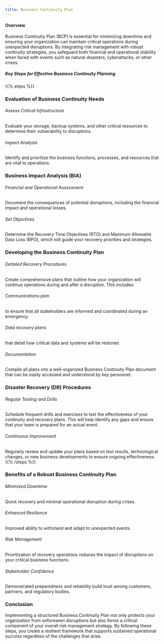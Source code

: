 ```yaml
---
title: Business Continuity Plan
---
```


#### Overview
Business Continuity Plan (BCP) is essential for minimizing downtime and ensuring your organization 
can maintain critical operations during unexpected disruptions. 
By integrating risk management with robust continuity strategies, 
you safeguard both financial and operational stability when faced with events such as natural disasters, 
cyberattacks, or other crises.

##### Key Steps for Effective Business Continuity Planning

{{% steps %}}

### Evaluation of Business Continuity Needs
###### Assess Critical Infrastructure
Evaluate your storage, backup systems, and other critical resources to determine their vulnerability to disruptions.
###### Impact Analysis
Identify and prioritize the business functions, processes, and resources that are vital to operations.

### Business Impact Analysis (BIA)
###### Financial and Operational Assessment
Document the consequences of potential disruptions, including the financial impact and operational losses.

###### Set Objectives
Determine the Recovery Time Objectives (RTO) and Maximum Allowable Data Loss (RPO), which will guide your recovery priorities and strategies.

### Developing the Business Continuity Plan
###### Detailed Recovery Procedures
Create comprehensive plans that outline how your organization will continue operations during and after a disruption. This includes:
###### Communications plan 
to ensure that all stakeholders are informed and coordinated during an emergency.
###### Data recovery plans 
that detail how critical data and systems will be restored.
###### Documentation
Compile all plans into a well-organized Business Continuity Plan document that can be easily accessed and understood by key personnel.

### Disaster Recovery (DR) Procedures
###### Regular Testing and Drills
Schedule frequent drills and exercises to test the effectiveness of your continuity and recovery plans. This will help identify any gaps and ensure that your team is prepared for an actual event.
###### Continuous Improvement
Regularly review and update your plans based on test results, technological changes, or new business developments to ensure ongoing effectiveness.
{{% /steps %}}

### Benefits of a Robust Business Continuity Plan
###### Minimized Downtime
Quick recovery and minimal operational disruption during crises.
###### Enhanced Resilience
Improved ability to withstand and adapt to unexpected events.
###### Risk Management
Prioritization of recovery operations reduces the impact of disruptions on your critical business functions.
###### Stakeholder Confidence
Demonstrated preparedness and reliability build trust among customers, partners, and regulatory bodies.

### Conclusion

Implementing a structured Business Continuity Plan not only protects your organization from unforeseen disruptions but also forms a critical component of your overall risk management strategy. By following these steps, you create a resilient framework that supports sustained operational success regardless of the challenges that arise.